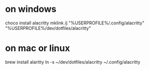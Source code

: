 
# on windows
choco install alacritty
mklink /j  "%USERPROFILE%/.config/alacritty" "%USERPROFILE%/dev/dotfiles/alacritty"

# on mac or linux
brew install alaritty
ln -s ~/dev/dotfiles/alacritty ~/.config/alacritty
